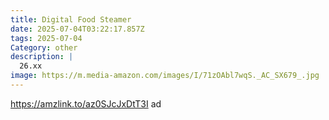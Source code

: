 ```yaml
---
title: Digital Food Steamer
date: 2025-07-04T03:22:17.857Z
tags: 2025-07-04
Category: other
description: |
  26.xx 
image: https://m.media-amazon.com/images/I/71zOAbl7wqS._AC_SX679_.jpg
---
```

https://amzlink.to/az0SJcJxDtT3I     ad